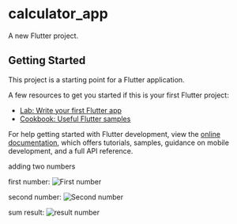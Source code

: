 # calculator_app

A new Flutter project.

## Getting Started

This project is a starting point for a Flutter application.

A few resources to get you started if this is your first Flutter project:

- [Lab: Write your first Flutter app](https://docs.flutter.dev/get-started/codelab)
- [Cookbook: Useful Flutter samples](https://docs.flutter.dev/cookbook)

For help getting started with Flutter development, view the
[online documentation](https://docs.flutter.dev/), which offers tutorials,
samples, guidance on mobile development, and a full API reference.

adding two numbers

first number:
![First number](https://imgur.com/a/S87lDEx)

second number:
![Second number](https://imgur.com/a/aPJkVXs)

sum result:
![result number](https://imgur.com/a/6G1RLZf)
